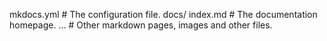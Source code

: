 mkdocs.yml    # The configuration file.
docs/
    index.md  # The documentation homepage.
    ...       # Other markdown pages, images and other files.
